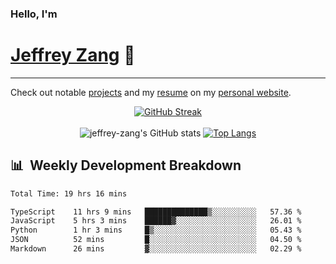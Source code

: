 
### Hello, I'm 
# [Jeffrey Zang](https://www.linkedin.com/in/jeffreyzang/) 🦀

---

Check out notable [projects](https://jeffz.dev/projects) and my [resume](https://jeffz.dev/resume) on my [personal website](https://jeffz.dev/).

<div align = 'center'>

[![GitHub Streak](https://github-readme-streak-stats.herokuapp.com/?user=jeffrey-zang&theme=tokyonight)](https://git.io/streak-stats)
<br></br>
![jeffrey-zang's GitHub stats](https://github-readme-stats.vercel.app/api?username=jeffrey-zang&show_icons=true&theme=tokyonight&hide_rank=true&hide=stars) 
[![Top Langs](https://github-readme-stats.vercel.app/api/top-langs/?username=jeffrey-zang&hide=ShaderLab,HLSL&layout=compact&theme=tokyonight)](https://github.com/anuraghazra/github-readme-stats)

</div>

## 📊 &nbsp;Weekly Development Breakdown
<!--START_SECTION:waka-->

```txt
Total Time: 19 hrs 16 mins

TypeScript    11 hrs 9 mins   ██████████████▒░░░░░░░░░░   57.36 %
JavaScript    5 hrs 3 mins    ██████▓░░░░░░░░░░░░░░░░░░   26.01 %
Python        1 hr 3 mins     █▒░░░░░░░░░░░░░░░░░░░░░░░   05.43 %
JSON          52 mins         █░░░░░░░░░░░░░░░░░░░░░░░░   04.50 %
Markdown      26 mins         ▓░░░░░░░░░░░░░░░░░░░░░░░░   02.29 %
```

<!--END_SECTION:waka-->

